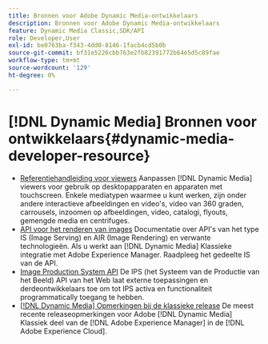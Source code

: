 ```yaml
---
title: Bronnen voor Adobe Dynamic Media-ontwikkelaars
description: Bronnen voor Adobe Dynamic Media-ontwikkelaars
feature: Dynamic Media Classic,SDK/API
role: Developer,User
exl-id: be0763ba-f343-4dd0-8146-1facb4cd5b0b
source-git-commit: bf31e5226cbb763e2fb82391772b64e5d5c89fae
workflow-type: tm+mt
source-wordcount: '129'
ht-degree: 0%

---
```


# [!DNL Dynamic Media] Bronnen voor ontwikkelaars{#dynamic-media-developer-resource}

* [Referentiehandleiding voor viewers](/help/aem-viewers-ref/homeviewers.md)<!-- (https://experienceleague.adobe.com/docs/dynamic-media-developer-resources/library/homeviewers.html) -->
Aanpassen [!DNL Dynamic Media] viewers voor gebruik op desktopapparaten en apparaten met touchscreen. Enkele mediatypen waarmee u kunt werken, zijn onder andere interactieve afbeeldingen en video&#39;s, video van 360 graden, carrousels, inzoomen op afbeeldingen, video, catalogi, flyouts, gemengde media en centrifuges.
* [API voor het renderen van images](/help/aem-is-ir-api/homeisir.md)<!-- (https://experienceleague.adobe.com/docs/dynamic-media-developer-resources/image-serving-api/homeisir.html) -->
Documentatie over API&#39;s van het type IS (Image Serving) en AIR (Image Rendering) en verwante technologieën. Als u werkt aan [!DNL Dynamic Media] Klassieke integratie met Adobe Experience Manager. Raadpleeg het gedeelte IS van de API.
* [Image Production System API](/help/aem-ips-api/c-overview.md)
De IPS (het Systeem van de Productie van het Beeld) API van het Web laat externe toepassingen en derdeontwikkelaars toe om tot IPS activa en functionaliteit programmatically toegang te hebben.
* [[!DNL Dynamic Media] Opmerkingen bij de klassieke release](/help/s7-release-notes/s7rn2017.md)
De meest recente releaseopmerkingen voor Adobe [!DNL Dynamic Media] Klassiek deel van de [!DNL Adobe Experience Manager] in de [!DNL Adobe Experience Cloud].
